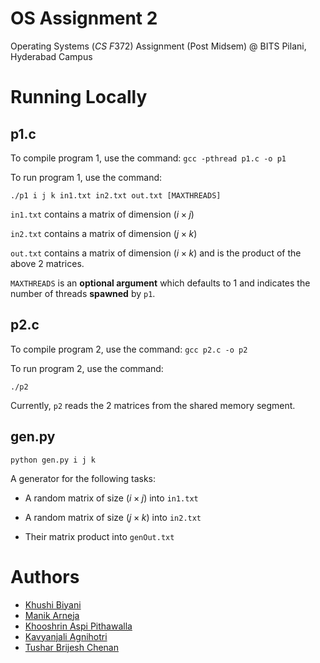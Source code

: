 # OS Assignment $2$

Operating Systems ($CS$ $F372$) Assignment (Post Midsem) @ BITS Pilani, Hyderabad Campus

# Running Locally

## p1.c

To compile program $1$, use the command: `gcc -pthread p1.c -o p1`

To run program $1$, use the command:

`./p1 i j k in1.txt in2.txt out.txt [MAXTHREADS]`

`in1.txt` contains a matrix of dimension $(i \times j)$

`in2.txt` contains a matrix of dimension $(j \times k)$

`out.txt` contains a matrix of dimension $(i \times k)$ and is the product of the above $2$ matrices.

`MAXTHREADS` is an **optional argument** which defaults to $1$ and indicates the number of threads **spawned** by `p1`.

## p2.c

To compile program $2$, use the command: `gcc p2.c -o p2`

To run program $2$, use the command:

`./p2`

Currently, `p2` reads the $2$ matrices from the shared memory segment.

## gen.py

`python gen.py i j k`

A generator for the following tasks:

- A random matrix of size $(i \times j)$ into `in1.txt`

- A random matrix of size $(j \times k)$ into `in2.txt`

- Their matrix product into `genOut.txt`

# Authors

- [Khushi Biyani](https://www.github.com/?)
- [Manik Arneja](https://www.github.com/?)
- [Khooshrin Aspi Pithawalla](https://www.github.com/?)
- [Kavyanjali Agnihotri](https://www.github.com/?)
- [Tushar Brijesh Chenan](https://www.github.com/?)